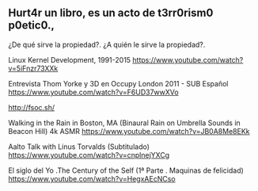 ## Hurt4r un libro, es un acto de t3rr0rism0 p0etic0.,

¿De qué sirve la propiedad?. ¿A quién le sirve la propiedad?.

Linux Kernel Development, 1991-2015
https://www.youtube.com/watch?v=5iFnzr73XXk


Entrevista Thom Yorke y 3D en Occupy London 2011 - SUB Español
https://www.youtube.com/watch?v=F6UD37wwXVo

http://fsoc.sh/

Walking in the Rain in Boston, MA (Binaural Rain on Umbrella Sounds in Beacon Hill) 4k ASMR
https://www.youtube.com/watch?v=JB0A8Me8EKk

Aalto Talk with Linus Torvalds (Subtitulado)
https://www.youtube.com/watch?v=cnplnejYXCg

El siglo del Yo .The Century of the Self (1ª Parte . Maquinas de felicidad)
https://www.youtube.com/watch?v=HegxAEcNCso



